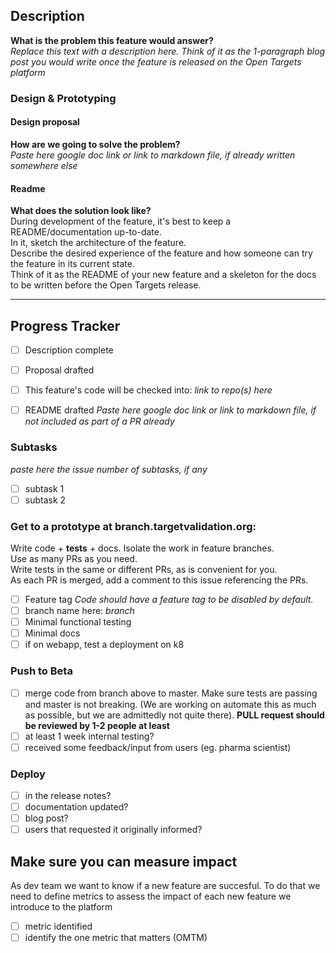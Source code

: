 ## Description
**What is the problem this feature would answer?**  
*Replace this text with a description here. Think of it as the 1-paragraph blog post you would write once the feature is released on the Open Targets platform*

### Design & Prototyping
#### Design proposal
**How are we going to solve the problem?**  
*Paste here google doc link or link to markdown file, if already written somewhere else*
 
#### Readme
**What does the solution look like?**  
During development of the feature, it's best to keep a README/documentation up-to-date.   
In it, sketch the architecture of the feature.  
Describe the desired experience of the feature and how someone can try the feature in its current state.  
Think of it as the README of your new feature and a skeleton for the docs to be written before the Open Targets release.  

*** 

## Progress Tracker

- [ ] Description complete

- [ ] Proposal drafted 
- [ ] This feature's code will be checked into:  *link to repo(s) here*

- [ ] README drafted *Paste here google doc link or link to markdown file, if not included as part of a PR already*

### Subtasks
*paste here the issue number of subtasks, if any*
 - [ ] subtask 1
 - [ ] subtask 2

### Get to a prototype at branch.targetvalidation.org:
Write code + **tests** + docs. Isolate the work in feature branches.  
Use as many PRs as you need.  
Write tests in the same or different PRs, as is convenient for you.  
As each PR is merged, add a comment to this issue referencing the PRs.  

- [ ] Feature tag *Code should have a feature tag to be disabled by default.*
- [ ] branch name here: *branch*
- [ ] Minimal functional testing
- [ ] Minimal docs
- [ ] if on webapp, test a deployment on k8
       
### Push to Beta
- [ ] merge code from branch above to master. Make sure tests are passing and master is not breaking. (We are working on automate this as much as possible, but we are admittedly not quite there).
  **PULL request should be reviewed by 1-2 people at least**
- [ ] at least 1 week internal testing?
- [ ] received some feedback/input from users (eg. pharma scientist)

### Deploy
- [ ] in the release notes?
- [ ] documentation updated?		
- [ ] blog post?
- [ ] users that requested it originally informed?

## Make sure you can measure impact
As dev team we want to know if a new feature are succesful.
To do that we need to define metrics to assess the impact of each new feature we introduce to the platform
- [ ] metric identified 
- [ ] identify the one metric that matters (OMTM)
